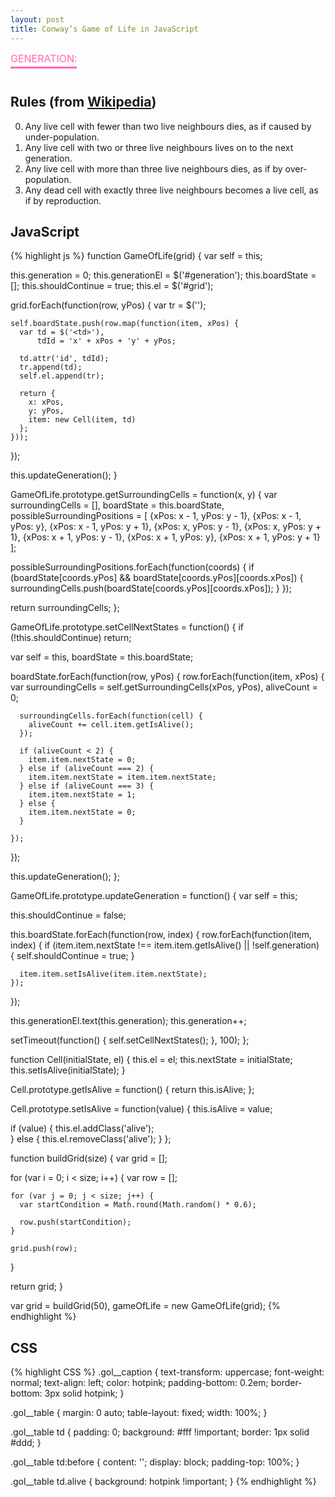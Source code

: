```yaml
---
layout: post
title: Conway’s Game of Life in JavaScript
---
```


<style type="text/css">
.gol__caption {
  text-transform: uppercase;
  font-weight: normal;
  text-align: left;
  color: hotpink;
  padding-bottom: 0.2em;
  border-bottom: 3px solid hotpink;
}

.gol__table {
  margin: 0 auto;
  table-layout: fixed;
  width: 100%;
}

.gol__table td {
  padding: 0;
  background: #fff !important;
  border: 1px solid #ddd;
}

.gol__table td:before {
  content: '';
  display: block;
  padding-top: 100%;
}

.gol__table td.alive {
  background: hotpink !important;
}
</style>

<table class="gol__table">
  <caption class="gol__caption">Generation: <span id="generation"></span></caption>
  <tbody id="grid"></tbody>
</table>

<script src="https://code.jquery.com/jquery-2.1.4.js"></script>

<script>
$(function() {
  function GameOfLife(grid) {
    var self = this;

    this.generation = 0;
    this.generationEl = $('#generation');
    this.boardState = [];
    this.shouldContinue = true;
    this.el = $('#grid');

    grid.forEach(function(row, yPos) {
      var tr = $('<tr>');

      self.boardState.push(row.map(function(item, xPos) {
        var td = $('<td>'),
            tdId = 'x' + xPos + 'y' + yPos;

        td.attr('id', tdId);
        tr.append(td);
        self.el.append(tr);

        return {
          x: xPos,
          y: yPos,
          item: new Cell(item, td)
        };
      }));
    });

    this.updateGeneration();
  }

  GameOfLife.prototype.getSurroundingCells = function(x, y) {
    var surroundingCells = [],
        boardState = this.boardState,
        possibleSurroundingPositions = [
          {xPos: x - 1, yPos: y - 1},
          {xPos: x - 1, yPos: y},
          {xPos: x - 1, yPos: y + 1},
          {xPos: x, yPos: y - 1},
          {xPos: x, yPos: y + 1},
          {xPos: x + 1, yPos: y - 1},
          {xPos: x + 1, yPos: y},
          {xPos: x + 1, yPos: y + 1}
        ];

    possibleSurroundingPositions.forEach(function(coords) {
      if (boardState[coords.yPos] && boardState[coords.yPos][coords.xPos]) {
        surroundingCells.push(boardState[coords.yPos][coords.xPos]);
      }
    });

    return surroundingCells;
  };

  GameOfLife.prototype.setCellNextStates = function() {
    if (!this.shouldContinue) return;

    var self = this,
        boardState = this.boardState;

    boardState.forEach(function(row, yPos) {
      row.forEach(function(item, xPos) {
        var surroundingCells = self.getSurroundingCells(xPos, yPos),
            aliveCount = 0;

        surroundingCells.forEach(function(cell) {
          aliveCount += cell.item.getIsAlive();
        });

        if (aliveCount < 2) {
          item.item.nextState = 0;
        } else if (aliveCount === 2) {
          item.item.nextState = item.item.nextState;
        } else if (aliveCount === 3) {
          item.item.nextState = 1;
        } else {
          item.item.nextState = 0;
        }

      });
    });

    this.updateGeneration();
  };

  GameOfLife.prototype.updateGeneration = function() {
    var self = this;

    this.shouldContinue = false;

    this.boardState.forEach(function(row, index) {
      row.forEach(function(item, index) {
        if (item.item.nextState !== item.item.getIsAlive() || !self.generation) {
          self.shouldContinue = true;
        }

        item.item.setIsAlive(item.item.nextState);
      });
    });

    this.generationEl.text(this.generation);
    this.generation++;

    setTimeout(function() {
      self.setCellNextStates();
    }, 100);
  };


  function Cell(initialState, el) {
    this.el = el;
    this.nextState = initialState;
    this.setIsAlive(initialState);
  }

  Cell.prototype.getIsAlive = function() {
    return this.isAlive;
  };

  Cell.prototype.setIsAlive = function(value) {
    this.isAlive = value;

    if (value) {
      this.el.addClass('alive');  
    } else {
      this.el.removeClass('alive');
    }
  };

  function buildGrid(size) {
    var grid = [];

    for (var i = 0; i < size; i++) {
      var row = [];

      for (var j = 0; j < size; j++) {
        var startCondition = Math.round(Math.random() * 0.6);

        row.push(startCondition);
      }

      grid.push(row);
    }

    return grid;
  }

  var grid = buildGrid(50),
      gameOfLife = new GameOfLife(grid);
});

</script>

## Rules (from [Wikipedia](https://en.wikipedia.org/wiki/Conway%27s_Game_of_Life))
0. Any live cell with fewer than two live neighbours dies, as if caused by under-population.
0. Any live cell with two or three live neighbours lives on to the next generation.
0. Any live cell with more than three live neighbours dies, as if by over-population.
0. Any dead cell with exactly three live neighbours becomes a live cell, as if by reproduction.

## JavaScript
{% highlight js %}
function GameOfLife(grid) {
  var self = this;

  this.generation = 0;
  this.generationEl = $('#generation');
  this.boardState = [];
  this.shouldContinue = true;
  this.el = $('#grid');

  grid.forEach(function(row, yPos) {
    var tr = $('<tr>');

    self.boardState.push(row.map(function(item, xPos) {
      var td = $('<td>'),
          tdId = 'x' + xPos + 'y' + yPos;

      td.attr('id', tdId);
      tr.append(td);
      self.el.append(tr);

      return {
        x: xPos,
        y: yPos,
        item: new Cell(item, td)
      };
    }));
  });

  this.updateGeneration();
}

GameOfLife.prototype.getSurroundingCells = function(x, y) {
  var surroundingCells = [],
      boardState = this.boardState,
      possibleSurroundingPositions = [
        {xPos: x - 1, yPos: y - 1},
        {xPos: x - 1, yPos: y},
        {xPos: x - 1, yPos: y + 1},
        {xPos: x, yPos: y - 1},
        {xPos: x, yPos: y + 1},
        {xPos: x + 1, yPos: y - 1},
        {xPos: x + 1, yPos: y},
        {xPos: x + 1, yPos: y + 1}
      ];

  possibleSurroundingPositions.forEach(function(coords) {
    if (boardState[coords.yPos] && boardState[coords.yPos][coords.xPos]) {
      surroundingCells.push(boardState[coords.yPos][coords.xPos]);
    }
  });

  return surroundingCells;
};

GameOfLife.prototype.setCellNextStates = function() {
  if (!this.shouldContinue) return;

  var self = this,
      boardState = this.boardState;

  boardState.forEach(function(row, yPos) {
    row.forEach(function(item, xPos) {
      var surroundingCells = self.getSurroundingCells(xPos, yPos),
          aliveCount = 0;

      surroundingCells.forEach(function(cell) {
        aliveCount += cell.item.getIsAlive();
      });

      if (aliveCount < 2) {
        item.item.nextState = 0;
      } else if (aliveCount === 2) {
        item.item.nextState = item.item.nextState;
      } else if (aliveCount === 3) {
        item.item.nextState = 1;
      } else {
        item.item.nextState = 0;
      }

    });
  });

  this.updateGeneration();
};

GameOfLife.prototype.updateGeneration = function() {
  var self = this;

  this.shouldContinue = false;

  this.boardState.forEach(function(row, index) {
    row.forEach(function(item, index) {
      if (item.item.nextState !== item.item.getIsAlive() || !self.generation) {
        self.shouldContinue = true;
      }

      item.item.setIsAlive(item.item.nextState);
    });
  });

  this.generationEl.text(this.generation);
  this.generation++;

  setTimeout(function() {
    self.setCellNextStates();
  }, 100);
};


function Cell(initialState, el) {
  this.el = el;
  this.nextState = initialState;
  this.setIsAlive(initialState);
}

Cell.prototype.getIsAlive = function() {
  return this.isAlive;
};

Cell.prototype.setIsAlive = function(value) {
  this.isAlive = value;

  if (value) {
    this.el.addClass('alive');  
  } else {
    this.el.removeClass('alive');
  }
};

function buildGrid(size) {
  var grid = [];

  for (var i = 0; i < size; i++) {
    var row = [];

    for (var j = 0; j < size; j++) {
      var startCondition = Math.round(Math.random() * 0.6);

      row.push(startCondition);
    }

    grid.push(row);
  }

  return grid;
}

var grid = buildGrid(50),
    gameOfLife = new GameOfLife(grid);
{% endhighlight %}

## CSS
{% highlight CSS %}
.gol__caption {
  text-transform: uppercase;
  font-weight: normal;
  text-align: left;
  color: hotpink;
  padding-bottom: 0.2em;
  border-bottom: 3px solid hotpink;
}

.gol__table {
  margin: 0 auto;
  table-layout: fixed;
  width: 100%;
}

.gol__table td {
  padding: 0;
  background: #fff !important;
  border: 1px solid #ddd;
}

.gol__table td:before {
  content: '';
  display: block;
  padding-top: 100%;
}

.gol__table td.alive {
  background: hotpink !important;
}
{% endhighlight %}
